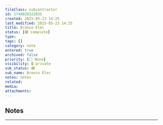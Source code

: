 ```yaml
---
fileClass: subcontractor
id: 1748028322035
created: 2025-05-23 14:25
last_modified: 2025-05-23 14:25
title: Bronco Elec
status: [🟩 complete]
type: 
tags: []
category: note
entered: true
archived: false
priority: [⚪ None]
visibility: 🔒 private
sub_status: 🟩
sub_name: Bronco Elec
notes: notes
related: 
media: 
attachments:
---
```


## Notes
---

